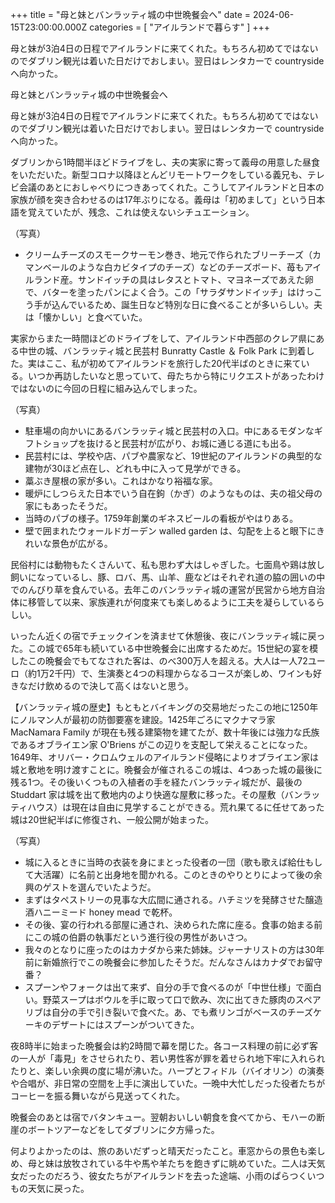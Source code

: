 +++
title = "母と妹とバンラッティ城の中世晩餐会へ"
date = 2024-06-15T23:00:00.000Z
categories = [ "アイルランドで暮らす" ]
+++

母と妹が3泊4日の日程でアイルランドに来てくれた。もちろん初めてではないのでダブリン観光は着いた日だけでおしまい。翌日はレンタカーで countryside へ向かった。

<!--more-->

母と妹とバンラッティ城の中世晩餐会へ





母と妹が3泊4日の日程でアイルランドに来てくれた。もちろん初めてではないのでダブリン観光は着いた日だけでおしまい。翌日はレンタカーで countryside へ向かった。




ダブリンから1時間半ほどドライブをし、夫の実家に寄って義母の用意した昼食をいただいた。新型コロナ以降ほとんどリモートワークをしている義兄も、テレビ会議のあとにおしゃべりにつきあってくれた。こうしてアイルランドと日本の家族が顔を突き合わせるのは17年ぶりになる。義母は「初めまして」という日本語を覚えていたが、残念、これは使えないシチュエーション。




（写真）

* クリームチーズのスモークサーモン巻き、地元で作られたブリーチーズ（カマンベールのような白カビタイプのチーズ）などのチーズボード、苺もアイルランド産。サンドイッチの具はレタスとトマト、マヨネーズであえた卵で、バターを塗ったパンによく合う。この「サラダサンドイッチ」はけっこう手が込んでいるため、誕生日など特別な日に食べることが多いらしい。夫は「懐かしい」と食べていた。




実家からまた一時間ほどのドライブをして、アイルランド中西部のクレア県にある中世の城、バンラッティ城と民芸村 Bunratty Castle ＆ Folk Park に到着した。実はここ、私が初めてアイルランドを旅行した20代半ばのときに来ている。いつか再訪したいなと思っていて、母たちから特にリクエストがあったわけではないのに今回の日程に組み込んでしまった。




（写真）

* 駐車場の向かいにあるバンラッティ城と民芸村の入口。中にあるモダンなギフトショップを抜けると民芸村が広がり、お城に通じる道にも出る。
* 民芸村には、学校や店、パブや農家など、19世紀のアイルランドの典型的な建物が30ほど点在し、どれも中に入って見学ができる。
* 藁ぶき屋根の家が多い。これはかなり裕福な家。
* 暖炉にしつらえた日本でいう自在鉤（かぎ）のようなものは、夫の祖父母の家にもあったそうだ。
* 当時のパブの様子。1759年創業のギネスビールの看板がやはりある。
* 壁で囲まれたウォールドガーデン walled garden は、勾配を上ると眼下にきれいな景色が広がる。




民俗村には動物もたくさんいて、私も思わず大はしゃぎした。七面鳥や鶏は放し飼いになっているし、豚、ロバ、馬、山羊、鹿などはそれぞれ道の脇の囲いの中でのんびり草を食んでいる。去年このバンラッティ城の運営が民営から地方自治体に移管して以来、家族連れが何度来ても楽しめるように工夫を凝らしているらしい。




いったん近くの宿でチェックインを済ませて休憩後、夜にバンラッティ城に戻った。この城で65年も続いている中世晩餐会に出席するためだ。15世紀の宴を模したこの晩餐会でもてなされた客は、のべ300万人を超える。大人は一人72ユーロ（約1万2千円）で、生演奏と4つの料理からなるコースが楽しめ、ワインも好きなだけ飲めるので決して高くはないと思う。




【バンラッティ城の歴史】もともとバイキングの交易地だったこの地に1250年にノルマン人が最初の防御要塞を建設。1425年ごろにマクナマラ家 MacNamara Family が現在も残る建築物を建てたが、数十年後には強力な氏族であるオブライエン家 O'Briens がこの辺りを支配して栄えることになった。1649年、オリバー・クロムウェルのアイルランド侵略によりオブライエン家は城と敷地を明け渡すことに。晩餐会が催されるこの城は、4つあった城の最後に残る1つ。その後いくつもの入植者の手を経たバンラッティ城だが、最後の Studdart 家は城を出て敷地内のより快適な屋敷に移った。その屋敷（バンラッティハウス）は現在は自由に見学することができる。荒れ果てるに任せてあった城は20世紀半ばに修復され、一般公開が始まった。




（写真）

* 城に入るときに当時の衣装を身にまとった役者の一団（歌も歌えば給仕もして大活躍）に名前と出身地を聞かれる。このときのやりとりによって後の余興のゲストを選んでいたようだ。
* まずはタペストリーの見事な大広間に通される。ハチミツを発酵させた醸造酒ハニーミード honey mead で乾杯。
* その後、宴の行われる部屋に通され、決められた席に座る。食事の始まる前にこの城の伯爵の執事だという進行役の男性があいさつ。
* 我々のとなりに座ったのはカナダから来た姉妹。ジャーナリストの方は30年前に新婚旅行でこの晩餐会に参加したそうだ。だんなさんはカナダでお留守番？
* スプーンやフォークは出て来ず、自分の手で食べるのが「中世仕様」で面白い。野菜スープはボウルを手に取って口で飲み、次に出てきた豚肉のスペアリブは自分の手で引き裂いで食べた。あ、でも煮リンゴがベースのチーズケーキのデザートにはスプーンがついてきた。




夜8時半に始まった晩餐会は約2時間で幕を閉じた。各コース料理の前に必ず客の一人が「毒見」をさせられたり、若い男性客が罪を着せられ地下牢に入れられたりと、楽しい余興の度に場が沸いた。ハープとフィドル（バイオリン）の演奏や合唱が、非日常の空間を上手に演出していた。一晩中大忙しだった役者たちがコーヒーを振る舞いながら見送ってくれた。




晩餐会のあとは宿でバタンキュー。翌朝おいしい朝食を食べてから、モハーの断崖のボートツアーなどをしてダブリンに夕方帰った。




何よりよかったのは、旅のあいだずっと晴天だったこと。車窓からの景色も楽しめ、母と妹は放牧されている牛や馬や羊たちを飽きずに眺めていた。二人は天気女だったのだろう、彼女たちがアイルランドを去った途端、小雨のぱらつくいつもの天気に戻った。
